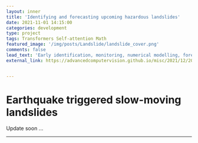 ```yaml
---
layout: inner
title: 'Identifying and forecasting upcoming hazardous landslides'
date: 2021-11-01 14:15:00
categories: development
type: project
tags: Transformers Self-attention Math
featured_image: '/img/posts/Landslide/landslide_cover.png'
comments: false
lead_text: 'Early identification, monitoring, numerical modelling, forecast, and risk evaluaion of upcoming hazardous landslides.'
external_link: https://advancedcomputervision.github.io/misc/2021/12/20/transformers.html


---
```


# Earthquake triggered slow-moving landslides

Update soon ...

---

